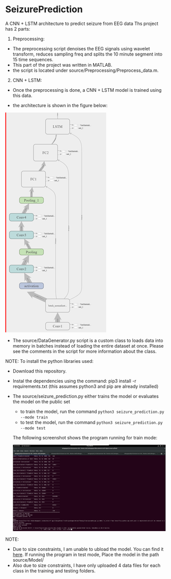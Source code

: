 # SeizurePrediction
A CNN + LSTM architecture to predict seizure from EEG data
Ths project has 2 parts:
1) Preprocessing:
- The preprocessing script denoises the EEG signals using wavelet transform, reduces sampling freq and splits the 10 minute segment into 15 time sequences.
- This part of the project was written in MATLAB.
- the script is located under source/Preprocessing/Preprocess_data.m.

2) CNN + LSTM:
- Once the preprocessing is done, a CNN + LSTM model is trained using this data.

- the architecture is shown in the figure below:

![alt text](https://github.com/abhijithrb/SeizurePrediction/blob/master/img/net_arch.png)

- The source/DataGenerator.py script is a custom class to loads data into memory in batches instead of loading the entire dataset at once. Please see the comments in the script for more information about the class.

NOTE: To install the python libraries used:
  - Download this repository. 
  - Instal the dependencies using the command: pip3 install -r requirements.txt (this assumes python3 and pip are already installed)
  
- The source/seizure_prediction.py either trains the model or evaluates the model on the public set
  - to train the model, run the command `python3 seizure_prediction.py --mode train`
  - to test the model, run the command `python3 seizure_prediction.py --mode test`
  
  The following screenshot shows the program running for train mode:
  
  ![alt text](https://github.com/abhijithrb/SeizurePrediction/blob/master/img/Screenshot.png)

NOTE: 
- Due to size constraints, I am unable to ubload the model. You can find it [here](https://drive.google.com/open?id=1AuNfhcnHo7IZACRWMZFjLgL1Fixk1ICl). If running the program in test mode, Place the model in the path source/Model/
- Also due to size constraints, I have only uploaded 4 data files for each class in the training and testing folders.
